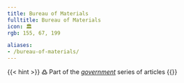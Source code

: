 ```yaml
---
title: Bureau of Materials
fulltitle: Bureau of Materials
icon: 🏛️
rgb: 155, 67, 199

aliases:
- /bureau-of-materials/
---
```

{{< hint >}}
߷ Part of the *[government](/government/)* series of articles
{{</hint>}}